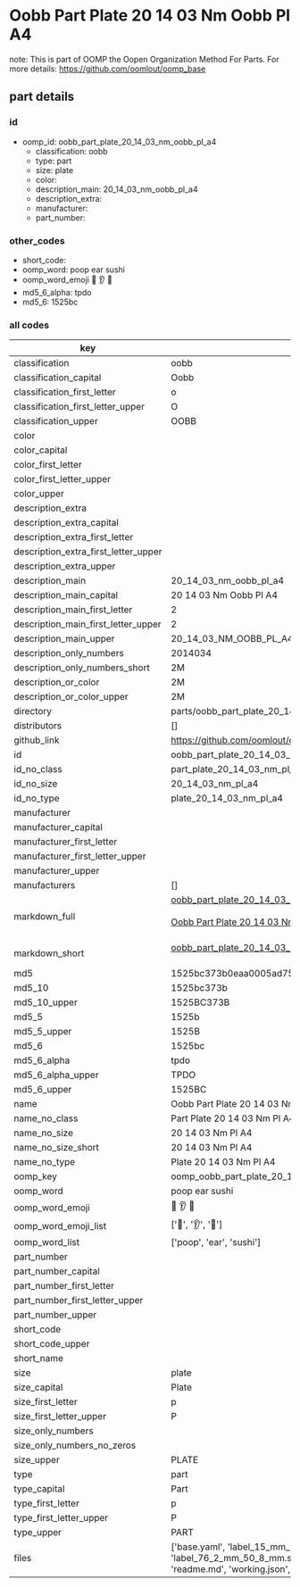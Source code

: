 # Oobb Part Plate 20 14 03 Nm Oobb Pl A4  

note: This is part of OOMP the Oopen Organization Method For Parts. For more details: https://github.com/oomlout/oomp_base

##  part details





### id
* oomp_id: oobb_part_plate_20_14_03_nm_oobb_pl_a4
  * classification: oobb
  * type: part
  * size: plate
  * color: 
  * description_main: 20_14_03_nm_oobb_pl_a4
  * description_extra: 
  * manufacturer: 
  * part_number: 

### other_codes
* short_code: 
* oomp_word: poop ear sushi
* oomp_word_emoji :poop: :ear: :sushi:
* md5_6_alpha: tpdo
* md5_6: 1525bc

### all codes 
| key | value |  
| --- | --- |  
| classification | oobb |  
| classification_capital | Oobb |  
| classification_first_letter | o |  
| classification_first_letter_upper | O |  
| classification_upper | OOBB |  
| color |  |  
| color_capital |  |  
| color_first_letter |  |  
| color_first_letter_upper |  |  
| color_upper |  |  
| description_extra |  |  
| description_extra_capital |  |  
| description_extra_first_letter |  |  
| description_extra_first_letter_upper |  |  
| description_extra_upper |  |  
| description_main | 20_14_03_nm_oobb_pl_a4 |  
| description_main_capital | 20 14 03 Nm Oobb Pl A4 |  
| description_main_first_letter | 2 |  
| description_main_first_letter_upper | 2 |  
| description_main_upper | 20_14_03_NM_OOBB_PL_A4 |  
| description_only_numbers | 2014034 |  
| description_only_numbers_short | 2M |  
| description_or_color | 2M |  
| description_or_color_upper | 2M |  
| directory | parts/oobb_part_plate_20_14_03_nm_oobb_pl_a4 |  
| distributors | [] |  
| github_link | https://github.com/oomlout/oomlout_oomp_part_src/tree/main/parts/oobb_part_plate_20_14_03_nm_oobb_pl_a4/working |  
| id | oobb_part_plate_20_14_03_nm_oobb_pl_a4 |  
| id_no_class | part_plate_20_14_03_nm_pl_a4 |  
| id_no_size | 20_14_03_nm_pl_a4 |  
| id_no_type | plate_20_14_03_nm_pl_a4 |  
| manufacturer |  |  
| manufacturer_capital |  |  
| manufacturer_first_letter |  |  
| manufacturer_first_letter_upper |  |  
| manufacturer_upper |  |  
| manufacturers | [] |  
| markdown_full | [oobb_part_plate_20_14_03_nm_oobb_pl_a4](https://github.com/oomlout/oomlout_oomp_part_src/tree/main/parts/oobb_part_plate_20_14_03_nm_oobb_pl_a4/working)<br>[](https://github.com/oomlout/oomlout_oomp_part_src/tree/main/parts/oobb_part_plate_20_14_03_nm_oobb_pl_a4/working)<br>[Oobb Part Plate 20 14 03 Nm Oobb Pl A4](https://github.com/oomlout/oomlout_oomp_part_src/tree/main/parts/oobb_part_plate_20_14_03_nm_oobb_pl_a4/working)<br><br> |  
| markdown_short | [oobb_part_plate_20_14_03_nm_oobb_pl_a4](https://github.com/oomlout/oomlout_oomp_part_src/tree/main/parts/oobb_part_plate_20_14_03_nm_oobb_pl_a4/working)<br><br> |  
| md5 | 1525bc373b0eaa0005ad754deecf82dd |  
| md5_10 | 1525bc373b |  
| md5_10_upper | 1525BC373B |  
| md5_5 | 1525b |  
| md5_5_upper | 1525B |  
| md5_6 | 1525bc |  
| md5_6_alpha | tpdo |  
| md5_6_alpha_upper | TPDO |  
| md5_6_upper | 1525BC |  
| name | Oobb Part Plate 20 14 03 Nm Oobb Pl A4 |  
| name_no_class | Part Plate 20 14 03 Nm Pl A4 |  
| name_no_size | 20 14 03 Nm Pl A4 |  
| name_no_size_short | 20 14 03 Nm Pl A4 |  
| name_no_type | Plate 20 14 03 Nm Pl A4 |  
| oomp_key | oomp_oobb_part_plate_20_14_03_nm_oobb_pl_a4 |  
| oomp_word | poop ear sushi |  
| oomp_word_emoji | :poop: :ear: :sushi: |  
| oomp_word_emoji_list | [':poop:', ':ear:', ':sushi:'] |  
| oomp_word_list | ['poop', 'ear', 'sushi'] |  
| part_number |  |  
| part_number_capital |  |  
| part_number_first_letter |  |  
| part_number_first_letter_upper |  |  
| part_number_upper |  |  
| short_code |  |  
| short_code_upper |  |  
| short_name |  |  
| size | plate |  
| size_capital | Plate |  
| size_first_letter | p |  
| size_first_letter_upper | P |  
| size_only_numbers |  |  
| size_only_numbers_no_zeros |  |  
| size_upper | PLATE |  
| type | part |  
| type_capital | Part |  
| type_first_letter | p |  
| type_first_letter_upper | P |  
| type_upper | PART |  
| files | ['base.yaml', 'label_15_mm_30_mm.pdf', 'label_15_mm_30_mm.svg', 'label_76_2_mm_50_8_mm.pdf', 'label_76_2_mm_50_8_mm.svg', 'label_oomlout_76_2_mm_50_8_mm.pdf', 'label_oomlout_76_2_mm_50_8_mm.svg', 'readme.md', 'working.json', 'working.yaml'] |  
